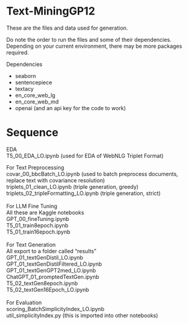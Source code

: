 # Text-MiningGP12

These are the files and data used for generation. 

Do note the order to run the files and some of their dependencies.
Depending on your current environment, there may be more packages required.

Dependencies
- seaborn
- sentencepiece
- textacy
- en_core_web_lg
- en_core_web_md
- openai (and an api key for the code to work)

<h1>Sequence</h1>
EDA<br>
T5_00_EDA_LO.ipynb (used for EDA of WebNLG Triplet Format) <br>

For Text Preprocessing <br>
covar_00_bbcBatch_LO.ipynb (used to batch preprocess documents, replace text with covariance resolution) <br>
triplets_01_clean_LO.ipynb (triple generation, greedy) <br>
triplets_02_tripleFormatting_LO.ipynb (triple generation, strict) <br>
<br>
For LLM Fine Tuning <br>
All these are Kaggle notebooks <br>
GPT_00_fineTuning.ipynb <br>
T5_01_train8epoch.ipynb <br>
T5_01_train16epoch.ipynb <br>
<br>
For Text Generation <br>
All export to a folder called “results” <br>
GPT_01_textGenDistil_LO.ipynb <br>
GPT_01_textGenDistilFiltered_LO.ipynb <br>
GPT_01_textGenGPT2med_LO.ipynb <br>
ChatGPT_01_promptedTextGen.ipynb <br>
T5_02_textGen8epoch.ipynb <br>
T5_02_textGen16Epoch_LO.ipynb <br>
<br>
For Evaluation <br>
scoring_BatchSimplicityIndex_LO.ipynb <br>
util_simplicityIndex.py (this is imported into other notebooks)  <br>
